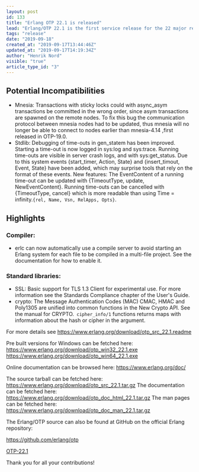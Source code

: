 ```yaml
---
layout: post
id: 133
title: "Erlang OTP 22.1 is released"
lead: "Erlang/OTP 22.1 is the first service release for the 22 major release with new features, improvements as well as bugfixes"
tags: "release"
date: "2019-09-18"
created_at: "2019-09-17T13:44:46Z"
updated_at: "2019-09-17T14:19:34Z"
author: "Henrik Nord"
visible: "true"
article_type_id: "3"
---
```


## Potential Incompatibilities
* Mnesia: Transactions with sticky locks could with async_asym transactions be committed in the wrong order, since asym transactions are spawned on the remote nodes. To fix this bug the communication protocol between mnesia nodes had to be updated, thus mnesia will no longer be able to connect to nodes earlier than mnesia-4.14 ,first released in OTP-19.0.
* Stdlib: Debugging of time-outs in gen_statem has been improved. Starting a time-out is now logged in sys:log and sys:trace. Running time-outs are visible in server crash logs, and with sys:get_status. Due to this system events {start_timer, Action, State} and {insert_timout, Event, State} have been added, which may surprise tools that rely on the format of these events. New features: The EventContent of a running time-out can be updated with {TimeoutType, update, NewEventContent}. Running time-outs can be cancelled with {TimeoutType, cancel} which is more readable than using Time = infinity.`{rel, Name, Vsn, RelApps, Opts}`.

## Highlights

### Compiler:
* erlc can now automatically use a compile server to avoid starting an Erlang system for each file to be compiled in a multi-file project. See the documentation for how to enable it.

### Standard libraries:
* SSL: Basic support for TLS 1.3 Client for experimental use. For more information see the Standards Compliance chapter of the User's Guide.
* crypto: The Message Authentication Codes (MAC) CMAC, HMAC and Poly1305 are unified into common functions in the New Crypto API. See the manual for CRYPTO.` cipher_info/1` functions returns maps with information about the hash or cipher in the argument.

For more details see
<https://www.erlang.org/download/otp_src_22.1.readme>

Pre built versions for Windows can be fetched here:
<https://www.erlang.org/download/otp_win32_22.1.exe>
<https://www.erlang.org/download/otp_win64_22.1.exe>

Online documentation can be browsed here:
<https://www.erlang.org/doc/>

The source tarball can be fetched here:
<https://www.erlang.org/download/otp_src_22.1.tar.gz>
 The documentation can be fetched here:
<https://www.erlang.org/download/otp_doc_html_22.1.tar.gz>
 The man pages can be fetched here:
<https://www.erlang.org/download/otp_doc_man_22.1.tar.gz>

The Erlang/OTP source can also be found at GitHub on the official Erlang repository:

<https://github.com/erlang/otp>

[OTP-22.1](https://github.com/erlang/otp/releases/tag/OTP-22.1)

Thank you for all your contributions!
